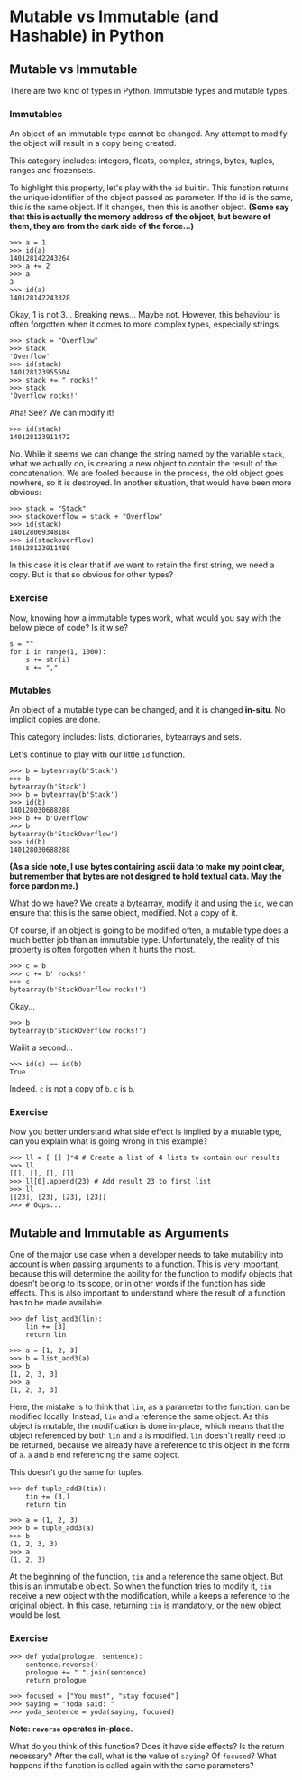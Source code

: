# Mutable vs Immutable (and Hashable) in Python




## Mutable vs Immutable


There are two kind of types in Python. Immutable types and mutable types.

### Immutables

An object of an immutable type cannot be changed. Any attempt to modify the object will result in a copy being created.

This category includes: integers, floats, complex, strings, bytes, tuples, ranges and frozensets.

To highlight this property, let's play with the `id` builtin. This function returns the unique identifier of the object passed as parameter. If the id is the same, this is the same object. If it changes, then this is another object. **(Some say that this is actually the memory address of the object, but beware of them, they are from the dark side of the force...)**

```
>>> a = 1
>>> id(a)
140128142243264
>>> a += 2
>>> a
3
>>> id(a)
140128142243328

```

Okay, 1 is not 3... Breaking news... Maybe not. However, this behaviour is often forgotten when it comes to more complex types, especially strings.

```
>>> stack = "Overflow"
>>> stack
'Overflow'
>>> id(stack)
140128123955504
>>> stack += " rocks!"
>>> stack
'Overflow rocks!'

```

Aha! See? We can modify it!

```
>>> id(stack)
140128123911472

```

No. While it seems we can change the string named by the variable `stack`, what we actually do, is creating a new object to contain the result of the concatenation. We are fooled because in the process, the old object goes nowhere, so it is destroyed. In another situation, that would have been more obvious:

```
>>> stack = "Stack"
>>> stackoverflow = stack + "Overflow"
>>> id(stack)
140128069348184
>>> id(stackoverflow)
140128123911480

```

In this case it is clear that if we want to retain the first string, we need a copy. But is that so obvious for other types?

### Exercise

Now, knowing how a immutable types work, what would you say with the below piece of code? Is it wise?

```
s = ""
for i in range(1, 1000):
    s += str(i)
    s += ","

```

### Mutables

An object of a mutable type can be changed, and it is changed **in-situ**. No implicit copies are done.

This category includes: lists, dictionaries, bytearrays and sets.

Let's continue to play with our little `id` function.

```
>>> b = bytearray(b'Stack')
>>> b
bytearray(b'Stack')
>>> b = bytearray(b'Stack')
>>> id(b)
140128030688288
>>> b += b'Overflow'
>>> b
bytearray(b'StackOverflow')
>>> id(b)
140128030688288

```

**(As a side note, I use bytes containing ascii data to make my point clear, but remember that bytes are not designed to hold textual data. May the force pardon me.)**

What do we have? We create a bytearray, modify it and using the `id`, we can ensure that this is the same object, modified. Not a copy of it.

Of course, if an object is going to be modified often, a mutable type does a much better job than an immutable type. Unfortunately, the reality of this property is often forgotten when it hurts the most.

```
>>> c = b
>>> c += b' rocks!'
>>> c
bytearray(b'StackOverflow rocks!')

```

Okay...

```
>>> b
bytearray(b'StackOverflow rocks!')

```

Waiiit a second...

```
>>> id(c) == id(b)
True

```

Indeed. `c` is not a copy of `b`. `c` is `b`.

### Exercise

Now you better understand what side effect is implied by a mutable type, can you explain what is going wrong in this example?

```
>>> ll = [ [] ]*4 # Create a list of 4 lists to contain our results
>>> ll
[[], [], [], []]
>>> ll[0].append(23) # Add result 23 to first list
>>> ll
[[23], [23], [23], [23]]
>>> # Oops...

```



## Mutable and Immutable as Arguments


One of the major use case when a developer needs to take mutability into account is when passing arguments to a function. This is very important, because this will determine the ability for the function to modify objects that doesn't belong to its scope, or in other words if the function has side effects. This is also important to understand where the result of a function has to be made available.

```
>>> def list_add3(lin):
    lin += [3]
    return lin

>>> a = [1, 2, 3]
>>> b = list_add3(a)
>>> b
[1, 2, 3, 3]
>>> a
[1, 2, 3, 3]

```

Here, the mistake is to think that `lin`, as a parameter to the function, can be modified locally. Instead, `lin` and `a` reference the same object. As this object is mutable, the modification is done in-place, which means that the object referenced by both `lin` and `a` is modified. `lin` doesn't really need to be returned, because we already have a reference to this object in the form of `a`. `a` and `b` end referencing the same object.

This doesn't go the same for tuples.

```
>>> def tuple_add3(tin):
    tin += (3,)
    return tin

>>> a = (1, 2, 3)
>>> b = tuple_add3(a)
>>> b
(1, 2, 3, 3)
>>> a
(1, 2, 3)

```

At the beginning of the function, `tin` and `a` reference the same object. But this is an immutable object. So when the function tries to modify it, `tin` receive a new object with the modification, while `a` keeps a reference to the original object. In this case, returning `tin` is mandatory, or the new object would be lost.

### Exercise

```
>>> def yoda(prologue, sentence):
    sentence.reverse()
    prologue += " ".join(sentence)
    return prologue

>>> focused = ["You must", "stay focused"]
>>> saying = "Yoda said: "
>>> yoda_sentence = yoda(saying, focused)

```

**Note: `reverse` operates in-place.**

What do you think of this function? Does it have side effects? Is the return necessary? After the call, what is the value of `saying`? Of `focused`? What happens if the function is called again with the same parameters?

